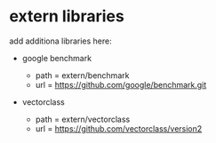 # extern libraries

add additiona libraries here:

* google benchmark
  * path = extern/benchmark
  * url = <https://github.com/google/benchmark.git>

* vectorclass
  * path = extern/vectorclass
  * url = <https://github.com/vectorclass/version2>


